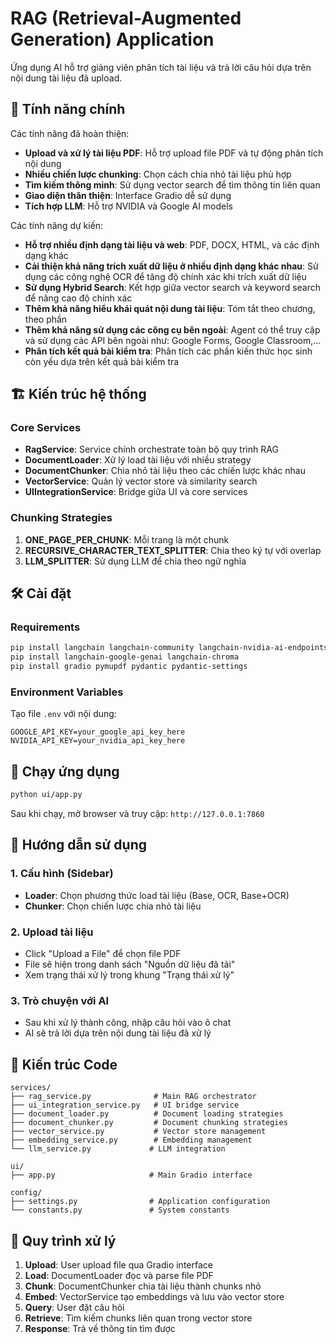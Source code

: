# RAG (Retrieval-Augmented Generation) Application

Ứng dụng AI hỗ trợ giảng viên phân tích tài liệu và trả lời câu hỏi dựa trên nội dung tài liệu đã upload.

## 🚀 Tính năng chính

Các tính năng đã hoàn thiện:
- **Upload và xử lý tài liệu PDF**: Hỗ trợ upload file PDF và tự động phân tích nội dung
- **Nhiều chiến lược chunking**: Chọn cách chia nhỏ tài liệu phù hợp
- **Tìm kiếm thông minh**: Sử dụng vector search để tìm thông tin liên quan
- **Giao diện thân thiện**: Interface Gradio dễ sử dụng
- **Tích hợp LLM**: Hỗ trợ NVIDIA và Google AI models

Các tính năng dự kiến:
- **Hỗ trợ nhiều định dạng tài liệu và web**: PDF, DOCX, HTML, và các định dạng khác
- **Cải thiện khả năng trích xuất dữ liệu ở nhiều định dạng khác nhau**: Sử dụng các công nghệ OCR để tăng độ chính xác khi trích xuất dữ liệu
- **Sử dụng Hybrid Search**: Kết hợp giữa vector search và keyword search để nâng cao độ chính xác
- **Thêm khả năng hiểu khái quát nội dung tài liệu**: Tóm tắt theo chương, theo phần
- **Thêm khả năng sử dụng các công cụ bên ngoài**: Agent có thể truy cập và sử dụng các API bên ngoài như: Google Forms, Google Classroom,...
- **Phân tích kết quả bài kiểm tra**: Phân tích các phần kiến thức học sinh còn yếu dựa trên kết quả bài kiểm tra

## 🏗️ Kiến trúc hệ thống

### Core Services
- **RagService**: Service chính orchestrate toàn bộ quy trình RAG
- **DocumentLoader**: Xử lý load tài liệu với nhiều strategy
- **DocumentChunker**: Chia nhỏ tài liệu theo các chiến lược khác nhau
- **VectorService**: Quản lý vector store và similarity search
- **UIIntegrationService**: Bridge giữa UI và core services

### Chunking Strategies
1. **ONE_PAGE_PER_CHUNK**: Mỗi trang là một chunk
2. **RECURSIVE_CHARACTER_TEXT_SPLITTER**: Chia theo ký tự với overlap
3. **LLM_SPLITTER**: Sử dụng LLM để chia theo ngữ nghĩa

## 🛠️ Cài đặt

### Requirements
```bash
pip install langchain langchain-community langchain-nvidia-ai-endpoints
pip install langchain-google-genai langchain-chroma
pip install gradio pymupdf pydantic pydantic-settings
```

### Environment Variables
Tạo file `.env` với nội dung:
```env
GOOGLE_API_KEY=your_google_api_key_here
NVIDIA_API_KEY=your_nvidia_api_key_here
```

## 🚀 Chạy ứng dụng
```bash
python ui/app.py
```

Sau khi chạy, mở browser và truy cập: `http://127.0.0.1:7860`

## 📖 Hướng dẫn sử dụng

### 1. Cấu hình (Sidebar) 
- **Loader**: Chọn phương thức load tài liệu (Base, OCR, Base+OCR) 
- **Chunker**: Chọn chiến lược chia nhỏ tài liệu

### 2. Upload tài liệu
- Click "Upload a File" để chọn file PDF
- File sẽ hiện trong danh sách "Nguồn dữ liệu đã tải"
- Xem trạng thái xử lý trong khung "Trạng thái xử lý"

### 3. Trò chuyện với AI
- Sau khi xử lý thành công, nhập câu hỏi vào ô chat
- AI sẽ trả lời dựa trên nội dung tài liệu đã xử lý

## 🔧 Kiến trúc Code

```
services/
├── rag_service.py              # Main RAG orchestrator
├── ui_integration_service.py   # UI bridge service
├── document_loader.py          # Document loading strategies
├── document_chunker.py         # Document chunking strategies
├── vector_service.py           # Vector store management
├── embedding_service.py        # Embedding management
└── llm_service.py             # LLM integration

ui/
├── app.py                     # Main Gradio interface

config/
├── settings.py                # Application configuration
└── constants.py               # System constants
```

## 🔄 Quy trình xử lý

1. **Upload**: User upload file qua Gradio interface
2. **Load**: DocumentLoader đọc và parse file PDF  
3. **Chunk**: DocumentChunker chia tài liệu thành chunks nhỏ
4. **Embed**: VectorService tạo embeddings và lưu vào vector store
5. **Query**: User đặt câu hỏi
6. **Retrieve**: Tìm kiếm chunks liên quan trong vector store
7. **Response**: Trả về thông tin tìm được
